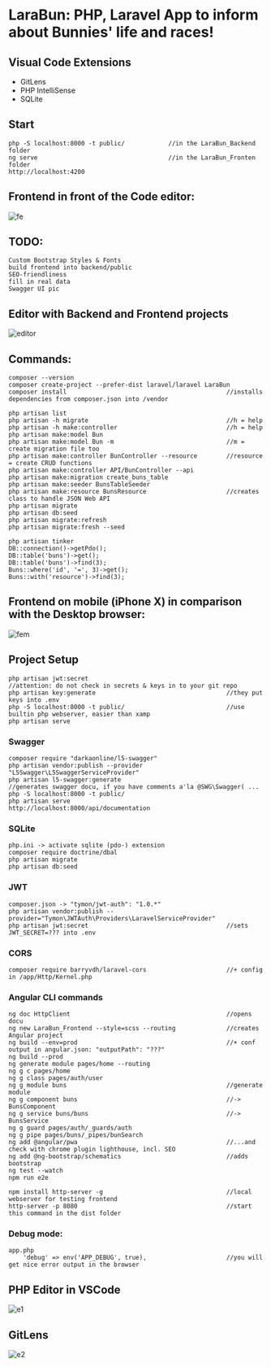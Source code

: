 # LaraBun: PHP, Laravel App to inform about Bunnies' life and races!

## Visual Code Extensions
- GitLens
- PHP IntelliSense
- SQLite

## Start
    php -S localhost:8000 -t public/            //in the LaraBun_Backend folder
    ng serve                                    //in the LaraBun_Fronten folder
    http://localhost:4200

## Frontend in front of the Code editor:

![fe](https://raw.githubusercontent.com/privet56/LaraBun/master/frontend.gif)

## TODO:
	Custom Bootstrap Styles & Fonts
    build frontend into backend/public
	SEO-friendliness
	fill in real data
	Swagger UI pic

## Editor with Backend and Frontend projects

![editor](https://raw.githubusercontent.com/privet56/LaraBun/master/vsc.php.json.api.png)

## Commands:

    composer --version
    composer create-project --prefer-dist laravel/laravel LaraBun
    composer install                                            //installs dependencies from composer.json into /vendor

    php artisan list
    php artisan -h migrate										//h = help
    php artisan -h make:controller								//h = help
    php artisan make:model Bun
    php artisan make:model Bun -m								//m = create migration file too
    php artisan make:controller BunController --resource		//resource = create CRUD functions
    php artisan make:controller API/BunController --api
    php artisan make:migration create_buns_table
    php artisan make:seeder BunsTableSeeder
    php artisan make:resource BunsResource						//creates class to handle JSON Web API
    php artisan migrate
    php artisan db:seed
    php artisan migrate:refresh
    php artisan migrate:fresh --seed

    php artisan tinker
    DB::connection()->getPdo();
    DB::table('buns')->get();
    DB::table('buns')->find(3);
    Buns::where('id', '=', 3)->get();
    Buns::with('resource')->find(3);

## Frontend on mobile (iPhone X) in comparison with the Desktop browser:

![fem](https://raw.githubusercontent.com/privet56/LaraBun/master/frontend_mobile.gif)

## Project Setup
    php artisan jwt:secret										//attention: do not check in secrets & keys in to your git repo
    php artisan key:generate                                    //they put keys into .env
    php -S localhost:8000 -t public/                            //use builtin php webserver, easier than xamp
    php artisan serve

### Swagger
    composer require "darkaonline/l5-swagger"
    php artisan vendor:publish --provider "L5Swagger\L5SwaggerServiceProvider"
    php artisan l5-swagger:generate								//generates swagger docu, if you have comments a'la @SWG\Swagger( ...
    php -S localhost:8000 -t public/
    php artisan serve
    http://localhost:8000/api/documentation

### SQLite
    php.ini -> activate sqlite (pdo-) extension
    composer require doctrine/dbal
    php artisan migrate
    php artisan db:seed

### JWT
    composer.json -> "tymon/jwt-auth": "1.0.*"
    php artisan vendor:publish --provider="Tymon\JWTAuth\Providers\LaravelServiceProvider"
    php artisan jwt:secret										//sets JWT_SECRET=??? into .env

### CORS
    composer require barryvdh/laravel-cors						//+ config in /app/Http/Kernel.php

### Angular CLI commands
    ng doc HttpClient											//opens docu
    ng new LaraBun_Frontend --style=scss --routing				//creates Angular project
    ng build --env=prod											//+ conf output in angular.json: "outputPath": "???"
    ng build --prod
    ng generate module pages/home --routing
    ng g c pages/home
    ng g class pages/auth/user
    ng g module buns											//generate module
    ng g component buns											//-> BunsComponent
    ng g service buns/buns										//-> BunsService
    ng g guard pages/auth/_guards/auth
    ng g pipe pages/buns/_pipes/bunSearch
    ng add @angular/pwa											//...and check with chrome plugin lighthouse, incl. SEO
    ng add @ng-bootstrap/schematics								//adds bootstrap
    ng test --watch
    npm run e2e

    npm install http-server -g									//local webserver for testing frontend
    http-server -p 8080											//start this command in the dist folder

### Debug mode:
    app.php
        'debug' => env('APP_DEBUG', true),                      //you will get nice error output in the browser

###

## PHP Editor in VSCode
![e1](https://raw.githubusercontent.com/privet56/LaraBun/master/vsc.php.editor.png)

## GitLens
![e2](https://raw.githubusercontent.com/privet56/LaraBun/master/vsc.gitlens.png)
